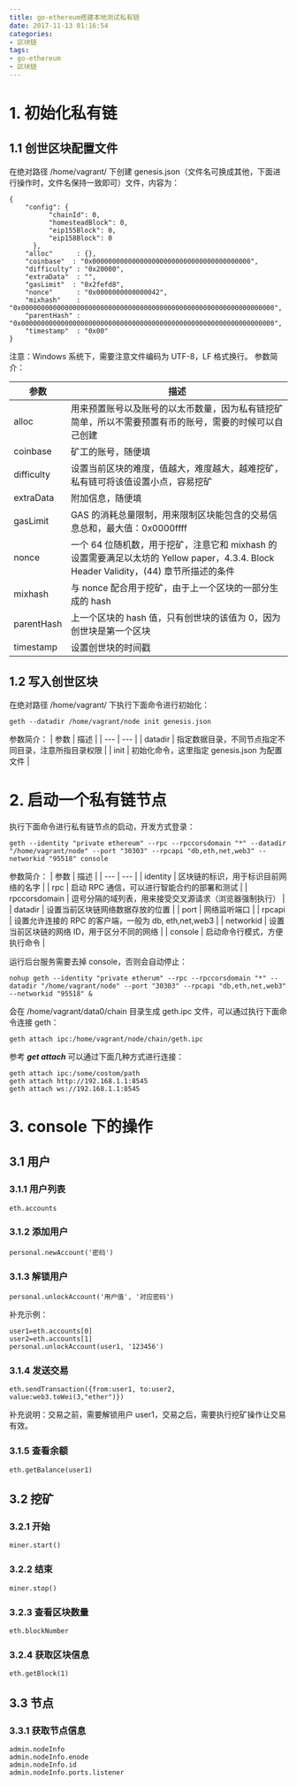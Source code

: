 ```yaml
---
title: go-ethereum搭建本地测试私有链
date: 2017-11-13 01:16:54
categories:
- 区块链
tags:
- go-ethereum
- 区块链
---
```

# 1. 初始化私有链
## 1.1 创世区块配置文件
在绝对路径 /home/vagrant/ 下创建 genesis.json（文件名可换成其他，下面进行操作时，文件名保持一致即可）文件，内容为：
```
{
    "config": {
          "chainId": 0,
          "homesteadBlock": 0,
          "eip155Block": 0,
          "eip158Block": 0
      },
    "alloc"      : {},
    "coinbase"  : "0x0000000000000000000000000000000000000000",
    "difficulty" : "0x20000",
    "extraData"  : "",
    "gasLimit"  : "0x2fefd8",
    "nonce"      : "0x0000000000000042",
    "mixhash"    : "0x0000000000000000000000000000000000000000000000000000000000000000",
    "parentHash" : "0x0000000000000000000000000000000000000000000000000000000000000000",
    "timestamp"  : "0x00"
}
```
注意：Windows 系统下，需要注意文件编码为 UTF-8，LF 格式换行。
参数简介：

| 参数 | 描述 |
| --- | --- |
| alloc | 用来预置账号以及账号的以太币数量，因为私有链挖矿简单，所以不需要预置有币的账号，需要的时候可以自己创建 |
| coinbase | 矿工的账号，随便填 |
| difficulty | 设置当前区块的难度，值越大，难度越大，越难挖矿，私有链可将该值设置小点，容易挖矿 |
| extraData | 附加信息，随便填 |
| gasLimit | GAS 的消耗总量限制，用来限制区块能包含的交易信息总和，最大值：0x0000ffff |
| nonce | 一个 64 位随机数，用于挖矿，注意它和 mixhash 的设置需要满足以太坊的 Yellow paper，4.3.4. Block Header Validity，(44) 章节所描述的条件 |
| mixhash | 与 nonce 配合用于挖矿，由于上一个区块的一部分生成的 hash |
| parentHash | 上一个区块的 hash 值，只有创世块的该值为 0，因为创世块是第一个区块 |
| timestamp | 设置创世块的时间戳 |

## 1.2 写入创世区块
在绝对路径 /home/vagrant/ 下执行下面命令进行初始化：
```
geth --datadir /home/vagrant/node init genesis.json
```
参数简介：
| 参数 | 描述 |
| --- | --- |
| datadir | 指定数据目录，不同节点指定不同目录，注意所指目录权限 |
| init | 初始化命令，这里指定 genesis.json 为配置文件 |

# 2. 启动一个私有链节点
执行下面命令进行私有链节点的启动，开发方式登录：
```
geth --identity "private ethereum" --rpc --rpccorsdomain "*" --datadir "/home/vagrant/node" --port "30303" --rpcapi "db,eth,net,web3" --networkid "95518" console
```
参数简介：
| 参数 | 描述 |
| --- | --- |
| identity | 区块链的标识，用于标识目前网络的名字 |
| rpc | 启动 RPC 通信，可以进行智能合约的部署和测试 |
| rpccorsdomain | 逗号分隔的域列表，用来接受交叉源请求（浏览器强制执行） |
| datadir | 设置当前区块链网络数据存放的位置 |
| port | 网络监听端口 |
| rpcapi | 设置允许连接的 RPC 的客户端，一般为 db, eth,net,web3 |
| networkid | 设置当前区块链的网络 ID，用于区分不同的网络 |
| console | 启动命令行模式，方便执行命令 |

运行后台服务需要去掉 console，否则会自动停止：
```
nohup geth --identity "private etherum" --rpc --rpccorsdomain "*" --datadir "/home/vagrant/node" --port "30303" --rpcapi "db,eth,net,web3" --networkid "95518" &
```

会在 /home/vagrant/data0/chain 目录生成 geth.ipc 文件，可以通过执行下面命令连接 geth：
```
geth attach ipc:/home/vagrant/node/chain/geth.ipc
```
参考 ***get attach*** 可以通过下面几种方式进行连接：
```
geth attach ipc:/some/costom/path
geth attach http://192.168.1.1:8545
geth attach ws://192.168.1.1:8545
```

# 3. console 下的操作
## 3.1 用户
### 3.1.1 用户列表
```
eth.accounts
```

### 3.1.2 添加用户
```
personal.newAccount('密码')
```

### 3.1.3 解锁用户
```
personal.unlockAccount('用户值', '对应密码')
```

补充示例：
```
user1=eth.accounts[0]
user2=eth.accounts[1]
personal.unlockAccount(user1, '123456')
```

### 3.1.4 发送交易
```
eth.sendTransaction({from:user1, to:user2, value:web3.toWei(3,"ether")})
```

补充说明：交易之前，需要解锁用户 user1，交易之后，需要执行挖矿操作让交易有效。

### 3.1.5 查看余额
```
eth.getBalance(user1)
```

## 3.2 挖矿
### 3.2.1 开始
```
miner.start()
```

### 3.2.2 结束
```
miner.stop()
```

### 3.2.3 查看区块数量
```
eth.blockNumber
```

### 3.2.4 获取区块信息
```
eth.getBlock(1)
```

## 3.3 节点
### 3.3.1 获取节点信息
```
admin.nodeInfo
admin.nodeInfo.enode
admin.nodeInfo.id
admin.nodeInfo.ports.listener
```
